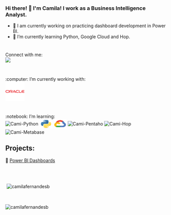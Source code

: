 ### Hi there! 👋 I'm Camila! I work as a Business Intelligence Analyst.

<!--
**camilafernandesb/camilafernandesb** is a ✨ _special_ ✨ repository because its `README.md` (this file) appears on your GitHub profile.

Here are some ideas to get you started:

- 🔭 I’m currently working on ...
- 🌱 I’m currently learning ...
- 👯 I’m looking to collaborate on ...
- 🤔 I’m looking for help with ...
- 💬 Ask me about ...
- 📫 How to reach me: ...
- 😄 Pronouns: ...
- ⚡ Fun fact: ...
-->
- 🔭 I am currently working on practicing dashboard development in Power BI. 
- 🌱 I’m currently learning Python, Google Cloud and Hop.
#
<div>
Connect with me:  <br>
 <a href="https://www.linkedin.com/in/camilafernandesb" target="_blank"><img src="https://img.shields.io/badge/-LinkedIn-%230077B5?style=for-the-badge&logo=linkedin&logoColor=white" target="_blank"></a> 
  </div> 

#
<div style="display: inline_block">
:computer: I’m currently working with: <br>        
  <img align="center" alt="Cami-Oracle" height="60" width="60" src="https://github.com/devicons/devicon/blob/master/icons/oracle/oracle-original.svg">

</div>

#
<div style="display: inline_block">
 :notebook: I’m learning: <br>        <!-- https://pt.m.wikipedia.org/wiki/Ficheiro:Power_bi_logo_black.svg -->
 <img align="center" alt="Cami-Python" height="30" width="40" src="https://github.com/microsoft/PowerBI-Icons/blob/main/SVG/Power-BI.svg">
  <img align="center" alt="Cami-Python" height="30" width="40" src="https://raw.githubusercontent.com/devicons/devicon/master/icons/python/python-original.svg">
  <img align="center" alt="Cami-GCP" height="30" width="40" src="https://github.com/devicons/devicon/blob/master/icons/googlecloud/googlecloud-original.svg">
  <img align="center" alt="Cami-Pentaho" height="30" width="41" src= "https://d2gbo5uoddvg5.cloudfront.net/images/icons/svg/bi/pentaho.svg">
  <img align="center" alt="Cami-Hop" height="30" width="40" src= "https://github.com/camilafernandesb/camilafernandesb/assets/159020999/bef25bf5-bf85-4053-894d-44f09c633b6d">
  <img align="center" alt="Cami-Metabase" height="60" width="90" src= "https://www.vectorlogo.zone/logos/metabase/metabase-ar21.svg">
 

</div>
<!--

<p><img align="left" src="https://github-readme-stats.vercel.app/api/top-langs?username=camilafernandesb&show_icons=true&locale=en&layout=compact" alt="camilafernandesb" /></p>
-->

<div>

 ## Projects:
:link: [Power BI Dashboards](https://github.com/camilafernandesb/Power_BI_Dashboards)
  </div>

<br><br>
<div style="display: inline_block">
<p>&nbsp;<img align="center" src="https://github-readme-stats.vercel.app/api?username=camilafernandesb&show_icons=true&locale=en" alt="camilafernandesb" /></p>
</div>
<br>
<div style="display: inline_block">
<p><img align="center" src="https://github-readme-streak-stats.herokuapp.com/?user=camilafernandesb&" alt="camilafernandesb" /></p>



</div>
